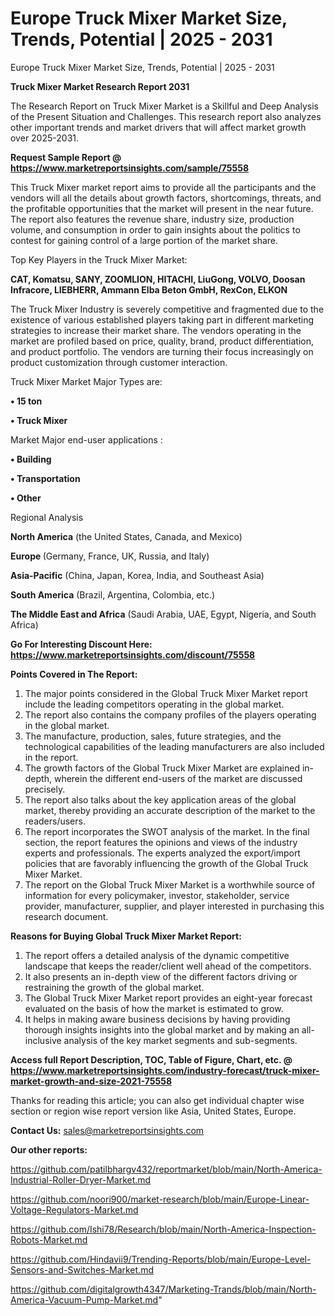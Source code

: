 # Europe Truck Mixer Market Size, Trends, Potential | 2025 - 2031
Europe Truck Mixer Market Size, Trends, Potential | 2025 - 2031

<strong>Truck Mixer Market Research Report 2031</strong>

The Research Report on Truck Mixer Market is a Skillful and Deep Analysis of the Present Situation and Challenges. This research report also analyzes other important trends and market drivers that will affect market growth over 2025-2031.

<strong>Request Sample Report @ <a href=https://www.marketreportsinsights.com/sample/75558>https://www.marketreportsinsights.com/sample/75558</a></strong>

This Truck Mixer market report aims to provide all the participants and the vendors will all the details about growth factors, shortcomings, threats, and the profitable opportunities that the market will present in the near future. The report also features the revenue share, industry size, production volume, and consumption in order to gain insights about the politics to contest for gaining control of a large portion of the market share.

Top Key Players in the Truck Mixer Market:

<strong>CAT, Komatsu, SANY, ZOOMLION, HITACHI, LiuGong, VOLVO, Doosan Infracore, LIEBHERR, Ammann Elba Beton GmbH, RexCon, ELKON</strong>

The Truck Mixer Industry is severely competitive and fragmented due to the existence of various established players taking part in different marketing strategies to increase their market share. The vendors operating in the market are profiled based on price, quality, brand, product differentiation, and product portfolio. The vendors are turning their focus increasingly on product customization through customer interaction.

Truck Mixer Market Major Types are:

<strong>• 15 ton

• Truck Mixer</strong>

Market Major end-user applications :

<strong>• Building

• Transportation

• Other</strong>

Regional Analysis

</u><strong><b>North America</b></strong> (the United States, Canada, and Mexico)

<strong><b>Europe </b></strong>(Germany, France, UK, Russia, and Italy)

<strong><b>Asia-Pacific</b></strong> (China, Japan, Korea, India, and Southeast Asia)

<strong><b>South America</b></strong> (Brazil, Argentina, Colombia, etc.)

<strong><b>The Middle East and Africa</b></strong> (Saudi Arabia, UAE, Egypt, Nigeria, and South Africa)

<strong>Go For Interesting Discount Here: <a href=https://www.marketreportsinsights.com/discount/75558>https://www.marketreportsinsights.com/discount/75558</a></strong>

<strong>Points Covered in The Report:</strong>
<ol>
  <li>The major points considered in the Global Truck Mixer Market report include the leading competitors operating in the global market.</li>
  <li>The report also contains the company profiles of the players operating in the global market.</li>
  <li>The manufacture, production, sales, future strategies, and the technological capabilities of the leading manufacturers are also included in the report.</li>
  <li>The growth factors of the Global Truck Mixer Market are explained in-depth, wherein the different end-users of the market are discussed precisely.</li>
  <li>The report also talks about the key application areas of the global market, thereby providing an accurate description of the market to the readers/users.</li>
  <li>The report incorporates the SWOT analysis of the market. In the final section, the report features the opinions and views of the industry experts and professionals. The experts analyzed the export/import policies that are favorably influencing the growth of the Global Truck Mixer Market.</li>
  <li>The report on the Global Truck Mixer Market is a worthwhile source of information for every policymaker, investor, stakeholder, service provider, manufacturer, supplier, and player interested in purchasing this research document.</li>
</ol>
<strong>Reasons for Buying Global Truck Mixer Market Report:</strong>

<ol>
  <li>The report offers a detailed analysis of the dynamic competitive landscape that keeps the reader/client well ahead of the competitors.</li>
  <li>It also presents an in-depth view of the different factors driving or restraining the growth of the global market.</li>
  <li>The Global Truck Mixer Market report provides an eight-year forecast evaluated on the basis of how the market is estimated to grow.</li>
  <li>It helps in making aware business decisions by having providing thorough insights insights into the global market and by making an all-inclusive analysis of the key market segments and sub-segments.</li>
</ol>
<strong>Access full Report Description, TOC, Table of Figure, Chart, etc. @ <a href=https://www.marketreportsinsights.com/industry-forecast/truck-mixer-market-growth-and-size-2021-75558>https://www.marketreportsinsights.com/industry-forecast/truck-mixer-market-growth-and-size-2021-75558</a></strong>


Thanks for reading this article; you can also get individual chapter wise section or region wise report version like Asia, United States, Europe.

<strong>Contact Us:</strong>
sales@marketreportsinsights.com

<strong>Our other reports:</strong>

<a href=https://github.com/patilbhargv432/reportmarket/blob/main/North-America-Industrial-Roller-Dryer-Market.md>https://github.com/patilbhargv432/reportmarket/blob/main/North-America-Industrial-Roller-Dryer-Market.md</a>

<a href=https://github.com/noori900/market-research/blob/main/Europe-Linear-Voltage-Regulators-Market.md>https://github.com/noori900/market-research/blob/main/Europe-Linear-Voltage-Regulators-Market.md</a>

<a href=https://github.com/Ishi78/Research/blob/main/North-America-Inspection-Robots-Market.md>https://github.com/Ishi78/Research/blob/main/North-America-Inspection-Robots-Market.md</a>

<a href=https://github.com/Hindavii9/Trending-Reports/blob/main/Europe-Level-Sensors-and-Switches-Market.md>https://github.com/Hindavii9/Trending-Reports/blob/main/Europe-Level-Sensors-and-Switches-Market.md</a>

<a href=https://github.com/digitalgrowth4347/Marketing-Trands/blob/main/North-America-Vacuum-Pump-Market.md>https://github.com/digitalgrowth4347/Marketing-Trands/blob/main/North-America-Vacuum-Pump-Market.md</a>"
